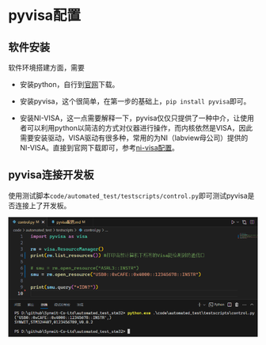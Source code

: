 # pyvisa配置

## 软件安装

软件环境搭建方面，需要

- 安装python，自行到[官网](https://www.python.org/)下载。

- 安装pyvisa，这个很简单，在第一步的基础上，`pip install pyvisa`即可。

- 安装NI-VISA，这一点需要解释一下，pyvisa仅仅只提供了一种中介，让使用者可以利用python以简洁的方式对仪器进行操作，而内核依然是VISA，因此需要安装驱动，VISA驱动有很多种，常用的为NI（labview母公司）提供的NI-VISA。直接到官网下载即可，参考[ni-visa配置](./ni-visa%E9%85%8D%E7%BD%AE.md)。

## pyvisa连接开发板

使用测试脚本`code/automated_test/testscripts/control.py`即可测试pyvisa是否连接上了开发板。

![pyvisa](../images/pc/pyvisa.png)